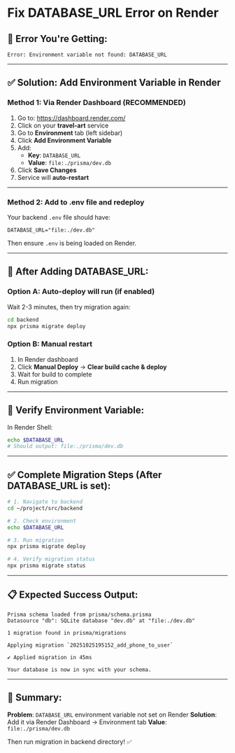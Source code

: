 # Fix DATABASE_URL Error on Render

## 🚨 Error You're Getting:

```
Error: Environment variable not found: DATABASE_URL
```

---

## ✅ Solution: Add Environment Variable in Render

### Method 1: Via Render Dashboard (RECOMMENDED)

1. Go to: https://dashboard.render.com/
2. Click on your **travel-art** service
3. Go to **Environment** tab (left sidebar)
4. Click **Add Environment Variable**
5. Add:
   - **Key**: `DATABASE_URL`
   - **Value**: `file:./prisma/dev.db`
6. Click **Save Changes**
7. Service will **auto-restart**

---

### Method 2: Add to .env file and redeploy

Your backend `.env` file should have:
```env
DATABASE_URL="file:./dev.db"
```

Then ensure `.env` is being loaded on Render.

---

## 🔄 After Adding DATABASE_URL:

### Option A: Auto-deploy will run (if enabled)

Wait 2-3 minutes, then try migration again:
```bash
cd backend
npx prisma migrate deploy
```

### Option B: Manual restart

1. In Render dashboard
2. Click **Manual Deploy** → **Clear build cache & deploy**
3. Wait for build to complete
4. Run migration

---

## 🧪 Verify Environment Variable:

In Render Shell:
```bash
echo $DATABASE_URL
# Should output: file:./prisma/dev.db
```

---

## ✅ Complete Migration Steps (After DATABASE_URL is set):

```bash
# 1. Navigate to backend
cd ~/project/src/backend

# 2. Check environment
echo $DATABASE_URL

# 3. Run migration
npx prisma migrate deploy

# 4. Verify migration status
npx prisma migrate status
```

---

## 📋 Expected Success Output:

```
Prisma schema loaded from prisma/schema.prisma
Datasource "db": SQLite database "dev.db" at "file:./dev.db"

1 migration found in prisma/migrations

Applying migration `20251025195152_add_phone_to_user`

✔ Applied migration in 45ms

Your database is now in sync with your schema.
```

---

## 🎯 Summary:

**Problem**: `DATABASE_URL` environment variable not set on Render
**Solution**: Add it via Render Dashboard → Environment tab
**Value**: `file:./prisma/dev.db`

Then run migration in backend directory! ✅

